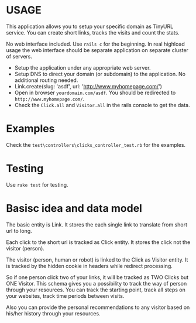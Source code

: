# USAGE

This application allows you to setup your specific domain as TinyURL service. You can create short links, tracks the visits and count the stats.

No web interface included. Use `rails c` for the beginning. In real highload usage the web interface should be separate application on separate cluster of servers.

* Setup the application under any appropriate web server.
* Setup DNS to direct your domain (or subdomain) to the application. No additional routing needed.
* Link.create(slug: 'asdf', url: 'http://www.myhomepage.com/')
* Open in browser `yourdomain.com/asdf`. You should be redirected to `http://www.myhomepage.com/`.
* Check the `Click.all` and `Visitor.all` in the rails console to get the data.

# Examples

Check the `test\controllers\clicks_controller_test.rb` for the examples.

# Testing

Use `rake test` for testing.

# Basisc idea and data model

The basic entity is Link. It stores the each single link to translate from short url to long.

Each click to the short url is tracked as Click entity. It stores the click not the visitor (person).

The visitor (person, human or robot) is linked to the Click as Visitor entity. It is tracked by the hidden cookie in headers while redirect processing.

So if one person click two of your links, it will be tracked as TWO Clicks but ONE Visitor. This schema gives you a possibility to track the way of person through your resources. You can track the starting point, track all steps on your websites, track time periods between visits.

Also you can provide the personal recommendations to any visitor based on his/her history through your resources.

 
